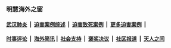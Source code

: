 
### 明慧海外之窗

####  [武汉肺炎](indexes/365.md?t=04070801) &nbsp;|&nbsp;  [迫害案例综述](indexes/328.md?t=04070801) &nbsp;|&nbsp; [迫害致死案例](indexes/277.md?t=04070801)  &nbsp;|&nbsp; [更多迫害案例](indexes/81.md?t=04070801)  &nbsp;|&nbsp; 
####  [时事评论](indexes/19.md?t=04070801) &nbsp;|&nbsp; [海外简讯](indexes/245.md?t=04070801)&nbsp;|&nbsp;  [社会支持](indexes/140.md?t=04070801) &nbsp;|&nbsp; [褒奖决议](indexes/282.md?t=04070801) &nbsp;|&nbsp; [社区报道](indexes/91.md?t=04070801)  &nbsp;|&nbsp; [天人之间](indexes/78.md?t=04070801) 


